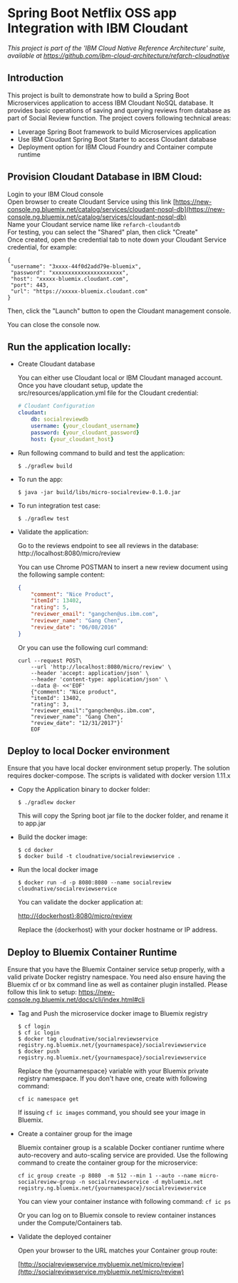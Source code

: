 # Spring Boot Netflix OSS app Integration with IBM Cloudant

*This project is part of the 'IBM Cloud Native Reference Architecture' suite, available at
https://github.com/ibm-cloud-architecture/refarch-cloudnative*

## Introduction

This project is built to demonstrate how to build a Spring Boot Microservices application to access IBM Cloudant NoSQL database. It provides basic operations of saving and querying reviews from database as part of Social Review function. The project covers following technical areas:

 - Leverage Spring Boot framework to build Microservices application
 - Use IBM Cloudant Spring Boot Starter to access Cloudant database
 - Deployment option for IBM Cloud Foundry and Container compute runtime

## Provision Cloudant Database in IBM Cloud:

Login to your IBM Cloud console  
Open browser to create Cloudant Service using this link [https://new-console.ng.bluemix.net/catalog/services/cloudant-nosql-db](https://new-console.ng.bluemix.net/catalog/services/cloudant-nosql-db)  
Name your Cloudant service name like `refarch-cloudantdb`  
For testing, you can select the "Shared" plan, then click "Create"  
Once created, open the credential tab to note down your Cloudant Service credential, for example:

```
{
 "username": "3xxxx-44f0d2add79e-bluemix",
 "password": "xxxxxxxxxxxxxxxxxxxxxx",
 "host": "xxxxx-bluemix.cloudant.com",
 "port": 443,
 "url": "https://xxxxx-bluemix.cloudant.com"
}
```
Then, click the "Launch" button to open the Cloudant management console.   

You can close the console now.

## Run the application locally:

- Create Cloudant database

    You can either use Cloudant local or IBM Cloudant managed account. Once you have cloudant setup, update the src/resources/application.yml file for the Cloudant credential:

    ```yml
    # Cloudant Configuration
    cloudant:
        db: socialreviewdb
        username: {your_cloudant_username}
        password: {your_cloudant_password}
        host: {your_cloudant_host}
    ```

- Run following command to build and test the application:

    ```
    $ ./gradlew build
    ```

- To run the app:

    ```
    $ java -jar build/libs/micro-socialreview-0.1.0.jar
    ```

- To run integration test case:

    ```
    $ ./gradlew test
    ````

- Validate the application:

    Go to the reviews endpoint to see all reviews in the database: http://localhost:8080/micro/review

    You can use Chrome POSTMAN to insert a new review document using the following sample content:

    ```json
    {
        "comment": "Nice Product",
        "itemId": 13402,
        "rating": 5,
        "reviewer_email": "gangchen@us.ibm.com",
        "reviewer_name": "Gang Chen",
        "review_date": "06/08/2016"
    }
    ```

    Or you can use the following curl command:
    ```
    curl --request POST\
        --url 'http://localhost:8080/micro/review' \
        --header 'accept: application/json' \
        --header 'content-type: application/json' \
        --data @- <<'EOF'
        {"comment": "Nice product",
        "itemId": 13402,
        "rating": 3,
        "reviewer_email":"gangchen@us.ibm.com",
        "reviewer_name": "Gang Chen",
        "review_date": "12/31/2017"}' 
        EOF
    ```


## Deploy to local Docker environment

 Ensure that you have local docker environment setup properly. The solution requires docker-compose.
 The scripts is validated with docker version 1.11.x

- Copy the Application binary to docker folder:

     `$ ./gradlew docker`

     This will copy the Spring boot jar file to the docker folder, and rename it to app.jar

- Build the docker image:

    `$ cd docker`  
    `$ docker build -t cloudnative/socialreviewservice .`

- Run the local docker image

    `$ docker run -d -p 8080:8080 --name socialreview cloudnative/socialreviewservice`

    You can validate the docker application at:

    [http://{dockerhost}:8080/micro/review](http://{dockerhost}:8080/micro/review)

    Replace the {dockerhost} with your docker hostname or IP address.

## Deploy to Bluemix Container Runtime

 Ensure that you have the Bluemix Container service setup properly, with a valid private Docker registry namespace. You need also ensure having the Bluemix cf or bx command line as well as container plugin installed. Please follow this link to setup: https://new-console.ng.bluemix.net/docs/cli/index.html#cli

 - Tag and Push the microservice docker image to Bluemix registry

     `$ cf login`  
     `$ cf ic login`  
     `$ docker tag cloudnative/socialreviewservice   registry.ng.bluemix.net/{yournamespace}/socialreviewservice`  
     `$ docker push registry.ng.bluemix.net/{yournamespace}/socialreviewservice`  

     Replace the {yournamespace} variable with your Bluemix private registry namespace. If you don't have one, create with following command:

     `cf ic namespace get`

     If issuing `cf ic images` command, you should see your image in Bluemix.

 - Create a container group for the image

     Bluemix container group is a scalable Docker contianer runtime where auto-recovery and auto-scaling service are provided. Use the following command to create the container group for the microservice:

     `cf ic group create -p 8080  -m 512 --min 1 --auto --name micro-socialreview-group -n socialreviewservice -d mybluemix.net registry.ng.bluemix.net/{yournamespace}/socialreviewservice`

     You can view your container instance with following command:
     `cf ic ps`

     Or you can log on to Bluemix console to review container instances under the Compute/Containers tab.

 - Validate the deployed container

   Open your browser to the URL matches your Container group route:

   [http://socialreviewservice.mybluemix.net/micro/review](http://socialreviewservice.mybluemix.net/micro/review)
